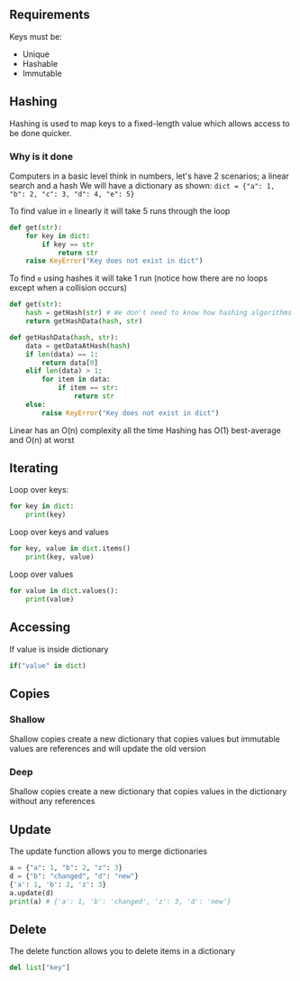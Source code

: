 ## Requirements
Keys must be:
- Unique
- Hashable
- Immutable
## Hashing
Hashing is used to map keys to a fixed-length value which allows access to be done quicker.
### Why is it done
Computers in a basic level think in numbers, let's have 2 scenarios; a linear search and a hash
We will have a dictionary as shown: `dict = {"a": 1, "b": 2, "c": 3, "d": 4, "e": 5}`

To find value in `e` linearly it will take 5 runs through the loop
```python
def get(str):
	for key in dict:
		if key == str
			return str
	raise KeyError("Key does not exist in dict")
```

To find `e` using hashes it will take 1 run (notice how there are no loops except when a collision occurs)
```python
def get(str):
	hash = getHash(str) # We don't need to know how hashing algorithms work
	return getHashData(hash, str)

def getHashData(hash, str):
	data = getDataAtHash(hash)
	if len(data) == 1:
		return data[0]
	elif len(data) > 1:
		for item in data:
			if item == str:
				return str
	else:
		raise KeyError("Key does not exist in dict")
```
Linear has an O(n) complexity all the time
Hashing has O(1) best-average and O(n) at worst
## Iterating
Loop over keys:
```python
for key in dict:
	print(key)
```
Loop over keys and values
```python
for key, value in dict.items()
	print(key, value)
```
Loop over values
```python
for value in dict.values():
	print(value)
```
## Accessing
If value is inside dictionary
```python
if("value" in dict)
```
## Copies
### Shallow
Shallow copies create a new dictionary that copies values but immutable values are references and will update the old version
### Deep
Shallow copies create a new dictionary that copies values in the dictionary without any references
## Update
The update function allows you to merge dictionaries
```python
a = {"a": 1, "b": 2, "z": 3}
d = {"b": "changed", "d": "new"}
{'a': 1, 'b': 2, 'z': 3}
a.update(d)
print(a) # {'a': 1, 'b': 'changed', 'z': 3, 'd': 'new'}
```
## Delete
The delete function allows you to delete items in a dictionary
```python
del list["key"]
```
